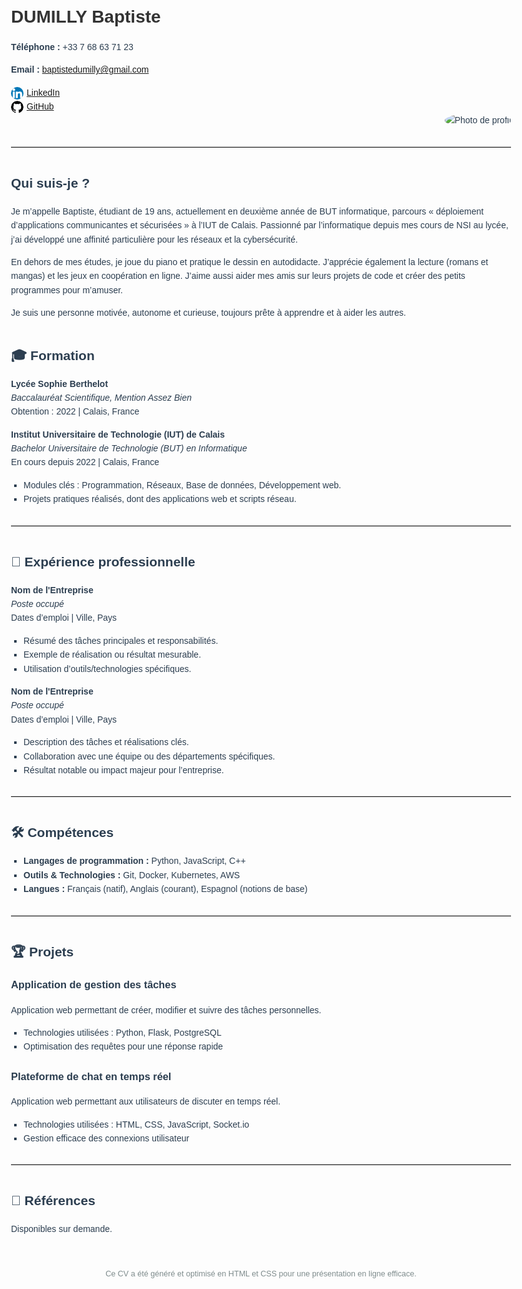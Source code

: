 <!DOCTYPE html>
<html lang="fr">
<head>
  <meta charset="UTF-8">
  <meta name="viewport" content="width=device-width, initial-scale=1.0">
  <title>Curriculum Vitae en ligne - Baptiste Dumilly</title>
  <style>
    /* Centre la page et limite la largeur pour un meilleur rendu */
    body {
      max-width: 800px;
      margin: auto;
      font-family: 'Arial', sans-serif;
      color: #2c3e50;
      line-height: 1.6;
    }

    /* Style de l'en-tête */
    .header {
      display: flex;
      justify-content: space-between;
      align-items: center;
      margin-bottom: 20px;
      padding-bottom: 10px;
      border-bottom: 2px solid #4a4a4a;
    }

    /* Informations personnelles */
    .personal-info {
      line-height: 1.6;
    }

    /* Mise en forme de l'image */
    .header img {
      border-radius: 50%;
      width: 120px;
      height: 120px;
      object-fit: cover;
    }

    /* Titre pour le nom */
    .name {
      font-size: 2em;
      font-weight: bold;
      color: #333;
    }

    /* Contact aligné à droite */
    .contact-info {
      text-align: right;
    }

    /* Section titles */
    h2 {
      color: #2c3e50;
      margin-top: 40px;
    }

    /* Liens avec icônes */
    .social-icons img {
      width: 20px;
      height: 20px;
      vertical-align: middle;
      margin-right: 5px;
    }

    /* Style des listes */
    ul {
      list-style-type: square;
      padding-left: 20px;
    }

    /* Ligne de séparation personnalisée */
    hr {
      border: none;
      border-top: 1px solid #d1d1d1;
      margin: 30px 0;
    }

    /* Pied de page */
    footer {
      text-align: center;
      margin-top: 50px;
      font-size: 0.9em;
      color: #7f8c8d;
    }
  </style>
</head>
<body>
  <div class="header">
    <div class="personal-info">
      <div class="name">DUMILLY Baptiste</div>
      <p><strong>Téléphone :</strong> +33 7 68 63 71 23</p>
      <p><strong>Email :</strong> <a href="mailto:baptistedumilly@gmail.com">baptistedumilly@gmail.com</a></p>
      <div class="social-icons">
        <a href="https://www.linkedin.com/in/baptiste-d-8b1290290/" target="_blank">
          <img src="linkedin-icon.png" alt="LinkedIn">LinkedIn
        </a>
        <br>
        <a href="https://github.com/Baptiste-230" target="_blank">
          <img src="github-icon.png" alt="GitHub">GitHub
        </a>
      </div>
    </div>
    <div class="contact-info">
      <img src="photo.jpg" alt="Photo de profil">
    </div>
  </div>

  <hr>

  <h2>Qui suis-je ?</h2>
  <p>Je m’appelle Baptiste, étudiant de 19 ans, actuellement en deuxième année de BUT informatique, parcours « déploiement d’applications communicantes et sécurisées » à l’IUT de Calais. Passionné par l’informatique depuis mes cours de NSI au lycée, j’ai développé une affinité particulière pour les réseaux et la cybersécurité.</p>
  <p>En dehors de mes études, je joue du piano et pratique le dessin en autodidacte. J’apprécie également la lecture (romans et mangas) et les jeux en coopération en ligne. J’aime aussi aider mes amis sur leurs projets de code et créer des petits programmes pour m’amuser.</p>
  <p>Je suis une personne motivée, autonome et curieuse, toujours prête à apprendre et à aider les autres.</p>

  <h2>🎓 Formation</h2>
  <p><strong>Lycée Sophie Berthelot</strong><br>
  <em>Baccalauréat Scientifique, Mention Assez Bien</em><br>
  Obtention : 2022 | Calais, France</p>

  <p><strong>Institut Universitaire de Technologie (IUT) de Calais</strong><br>
  <em>Bachelor Universitaire de Technologie (BUT) en Informatique</em><br>
  En cours depuis 2022 | Calais, France</p>
  <ul>
    <li>Modules clés : Programmation, Réseaux, Base de données, Développement web.</li>
    <li>Projets pratiques réalisés, dont des applications web et scripts réseau.</li>
  </ul>

  <hr>

  <h2>💼 Expérience professionnelle</h2>
  <p><strong>Nom de l'Entreprise</strong><br>
  <em>Poste occupé</em><br>
  Dates d’emploi | Ville, Pays</p>
  <ul>
    <li>Résumé des tâches principales et responsabilités.</li>
    <li>Exemple de réalisation ou résultat mesurable.</li>
    <li>Utilisation d’outils/technologies spécifiques.</li>
  </ul>

  <p><strong>Nom de l'Entreprise</strong><br>
  <em>Poste occupé</em><br>
  Dates d’emploi | Ville, Pays</p>
  <ul>
    <li>Description des tâches et réalisations clés.</li>
    <li>Collaboration avec une équipe ou des départements spécifiques.</li>
    <li>Résultat notable ou impact majeur pour l’entreprise.</li>
  </ul>

  <hr>

  <h2>🛠 Compétences</h2>
  <ul>
    <li><strong>Langages de programmation :</strong> Python, JavaScript, C++</li>
    <li><strong>Outils & Technologies :</strong> Git, Docker, Kubernetes, AWS</li>
    <li><strong>Langues :</strong> Français (natif), Anglais (courant), Espagnol (notions de base)</li>
  </ul>

  <hr>

  <h2>🏆 Projets</h2>
  <h3>Application de gestion des tâches</h3>
  <p>Application web permettant de créer, modifier et suivre des tâches personnelles.</p>
  <ul>
    <li>Technologies utilisées : Python, Flask, PostgreSQL</li>
    <li>Optimisation des requêtes pour une réponse rapide</li>
  </ul>

  <h3>Plateforme de chat en temps réel</h3>
  <p>Application web permettant aux utilisateurs de discuter en temps réel.</p>
  <ul>
    <li>Technologies utilisées : HTML, CSS, JavaScript, Socket.io</li>
    <li>Gestion efficace des connexions utilisateur</li>
  </ul>

  <hr>

  <h2>👥 Références</h2>
  <p>Disponibles sur demande.</p>

  <footer>
    <p>Ce CV a été généré et optimisé en HTML et CSS pour une présentation en ligne efficace.</p>
  </footer>
</body>
</html>
